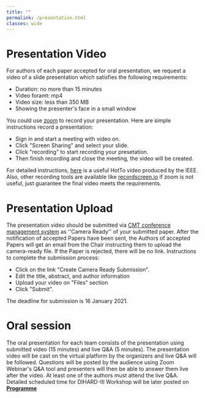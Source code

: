 ```yaml
---
title: ""
permalink: /presentation.html
classes: wide
---
```


# Presentation Video
For authors of each paper accepted for oral presentation, we request a video of a slide presentation which satisfies the following requirements:
 + Duration: no more than 15 minutes   
 + Video foramt: mp4       
 + Video size: less than 350 MB    
 + Showing the presenter's face in a small window

You could use [zoom](https://us02web.zoom.us/) to record your presentation. Here are simple instructions record a presentation:
 + Sign in and start a meeting with video on.  
 + Click "Screen Sharing" and select your slide.
 + Click "recording" to start recording your presetation.  
 + Then finish recording and close the meeting, the video will be created.  

For detailed instructions, [here](https://ieeetv.ieee.org/ieeetv-specials/recording-your-presentation-with-zoom) is a useful HotTo video produced by the IEEE.  
Also, other recording tools are available like [recordscreen.io](https://recordscreen.io/) if zoom is not useful, just guarantee the final video meets the requirements. 

# Presentation Upload
The presentation video should be submitted via [CMT conference management system](https://cmt3.research.microsoft.com/DIHARDW2020) as ''Camera Ready'' of your submitted paper. 
After the notification of accepted Papers have been sent, the Authors of accepted Papers will get an email from the Chair instructing them to upload the camera-ready file. If the Paper is rejected, there will be no link. Instructions to complete the submission process: 
 + Click on the link "Create Camera Ready Submission".  
 + Edit the title, abstract, and author information
 + Upload your video on "Files" section 
 + Click "Submit".

The deadline for submission is 16 January 2021.

# Oral session
The oral presentation for each team consists of the presentation using submitted video (15 minutes) and live Q&A (5 minutes). The presentation video will be cast on the virtual platform by the organizers and live Q&A will be followed. Questions will be posted by the audience using Zoom Webinar's Q&A tool and presenters will then be able to answer them live after the video. At least one of the authors must attend the live Q&A. 
Detailed scheduled time for DIHARD-III Workshop will be later posted on **[Programme](https://dihardchallenge.github.io/dihard3workshop/program)** 

